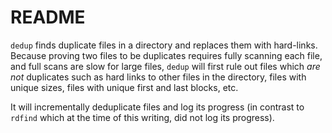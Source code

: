 # README

`dedup` finds duplicate files in a directory and replaces them with hard-links.
Because proving two files to be duplicates requires fully scanning each file,
and full scans are slow for large files, `dedup` will first rule out files which
*are not* duplicates such as hard links to other files in the directory, files
with unique sizes, files with unique first and last blocks, etc.

It will incrementally deduplicate files and log its progress (in contrast to
`rdfind` which at the time of this writing, did not log its progress).
